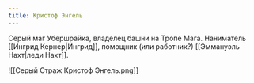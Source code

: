 ```yaml
---
title: Кристоф Энгель
---
```

Серый маг Убершрайка, владелец башни на Тропе Мага. Наниматель [[Ингрид Кернер|Ингрид]], помощник (или работник?) [[Эммануэль Нахт|леди Нахт]]. 

![[Серый Страж Кристоф Энгель.png]]